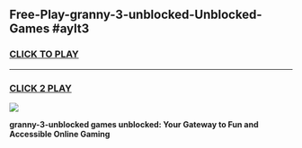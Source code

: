 
## Free-Play-granny-3-unblocked-Unblocked-Games #aylt3
<h3>
<a href="https://news.freeplayer.one?title=granny-3-unblocked&ref=8M">CLICK TO PLAY</a></h3>
<hr>

<h3>
<a href="https://news.freeplayer.one?title=granny-3-unblocked&ref=8M">CLICK 2 PLAY</a>
  
</h3>

<a href="https://news.freeplayer.one?title=granny-3-unblocked&ref=8M"><img src="https://clearcache.store/games.png"></a>


**granny-3-unblocked games unblocked: Your Gateway to Fun and Accessible Online Gaming**
